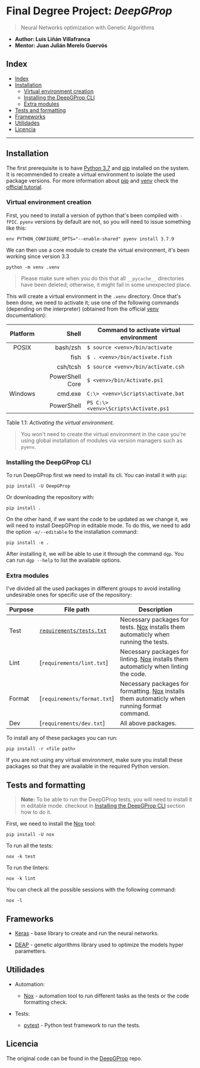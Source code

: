 # Final Degree Project: *DeepGProp*

> Neural Networks optimization with Genetic Algorithms

- **Author: Luis Liñán Villafranca**
- **Mentor: Juan Julián Merelo Guervós**

## Index

- [Index](#index)
- [Installation](#installation)
  - [Virtual environment creation](#virtual-environment-creation)
  - [Installing the DeepGProp CLI](#installing-the-deepgprop-cli)
  - [Extra modules](#extra-modules)
- [Tests and formatting](#tests-and-formatting)
- [Frameworks](#frameworks)
- [Utilidades](#utilidades)
- [Licencia](#licencia)

---

## Installation

The first prerequisite is to have [Python 3.7][python-downloads-url] and [pip]
installed on the system. It is recommended to create a virtual environment to
isolate the used package versions. For more information about [pip] and [venv]
check the [official tutorial][python-venv-pip-guide-url].

### Virtual environment creation

First, you need to install a version of python that's been compiled
with `-fPIC`. `pyenv` versions by default are not, so you will need to
issue something like this:

```shell
env PYTHON_CONFIGURE_OPTS="--enable-shared" pyenv install 3.7.9
```

We can then use a core module to create the virtual environment, it's been
working since version 3.3

```shell
python -m venv .venv
```

> Please make sure when you do this that all `__pycache__` directories
have been deleted; otherwise, it might fail in some unexpected place.

This will create a virtual environment in the `.venv` directory. Once
that's been done, we need to activate it; use one of the following
commands (depending on the interpreter) (obtained from the official
[venv] documentation):

| Platform |           Shell | Command to activate virtual environment |
| :------: | --------------: | --------------------------------------- |
|  POSIX   |        bash/zsh | `$ source <venv>/bin/activate`          |
|          |            fish | `$ . <venv>/bin/activate.fish`          |
|          |        csh/tcsh | `$ source <venv>/bin/activate.csh`      |
|          | PowerShell Core | `$ <venv>/bin/Activate.ps1`             |
| Windows  |         cmd.exe | `C:\> <venv>\Scripts\activate.bat`      |
|          |      PowerShell | `PS C:\> <venv>\Scripts\Activate.ps1`   |

Table 1.1: *Activating the virtual environment.*

> You won't need to create the virtual environment in the case you're
> using global installation of modules via version managers such as
> `pyenv`.

### Installing the DeepGProp CLI

To run DeepGProp first we need to install its cli. You can install it with 
`pip`:


```shell
pip install -U DeepGProp
```

Or downloading the repository with:

```shell
pip install .
```

On the other hand, if we want the code to be updated as we change it, we will
need to install DeepGProp in editable mode. To do this, we need to add the
option `-e/--editable` to the installation command:

```shell
pip install -e .
```

After installing it, we will be able to use it through the command `dgp`. You
can run `dgp --help` to list the available options.

### Extra modules

I've divided all the used packages in different groups to avoid installing
undesirable ones for specific use of the repository:

| Purpose    | File path                   | Description                                                                                     |
| ---------- | --------------------------- | ----------------------------------------------------------------------------------------------- |
| Test       | [`requirements/tests.txt`]  | Necessary packages for tests. [Nox] installs them automaticly when running the tests.           |
| Lint       | [`requirements/lint.txt`]   | Necessary packages for linting. [Nox] installs them automaticly when linting the code.          |
| Format     | [`requirements/format.txt`] | Necessary packages for formatting. [Nox] installs them automaticly when running format command. |
| Dev        | [`requirements/dev.txt`]    | All above packages.                                                                             |

To install any of these packages you can run:

```shell
pip install -r <file path>
```

If you are not using any virtual environment, make sure you install
these packages so that they are available in the required Python version.

## Tests and formatting

> **Note:** To be able to run the DeepGProp tests, you will need to install it
> in editable mode. checkout in
> [Installing the DeepGProp CLI](#installing-the-deepgprop-cli) section how to
> do it.

First, we need to install the [Nox] tool:

```shell
pip install -U nox
```

To run all the tests:

```shell
nox -k test
```

To run the linters:

```shell
nox -k lint
```

You can check all the possible sessions with the following command:

```shell
nox -l
```

## Frameworks

- [Keras] - base library to create and run the neural networks.

- [DEAP] - genetic algorithms library used to optimize the models hyper
  parametters.

## Utilidades

- Automation:

  - [Nox] - automation tool to run different tasks as the tests or the code
    formatting check.

- Tests:

  - [pytest] - Python test framework to run the tests.

## Licencia

The original code can be found in the [DeepGProp] repo.

<!-- Archivos -->
[`requirements/tests.txt`]: ./requirements/tests.txt
[`requirements/hp_optimization.txt`]: ./requirements/hp_optimization.txt
[`requirements/mlp_frameworks.txt`]: ./requirements/mlp_frameworks.txt

<!-- Misceláneo -->
[python-downloads-url]: https://www.python.org/downloads/
[pip]: https://pypi.org/project/pip/
[venv]: https://docs.python.org/3/library/venv.html
[python-venv-pip-guide-url]: https://packaging.python.org/guides/installing-using-pip-and-virtual-environments/

<!-- Frameworks y utilidades -->
[Keras]: https://keras.io/
[DEAP]: https://deap.readthedocs.io/en/master/
[Nox]: https://nox.thea.codes/en/stable/
[pytest]: https://docs.pytest.org/en/latest/


<!-- Insignias -->
[DeepGProp]: https://github.com/lulivi/deep-g-prop
